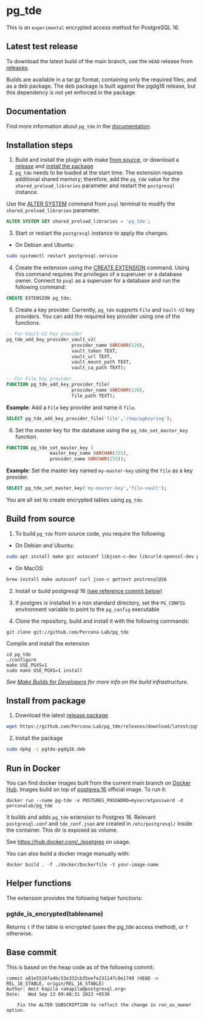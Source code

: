 # pg_tde

This is an `experimental` encrypted access method for PostgreSQL 16.

## Latest test release

To download the latest build of the main branch, use the `HEAD` release from [releases](https://github.com/Percona-Lab/pg_tde/releases).

Builds are available in a tar.gz format, containing only the required files, and as a deb package.
The deb package is built against the pgdg16 release, but this dependency is not yet enforced in the package.

## Documentation

Find more information about `pg_tde` in the [documentation](https://percona-lab.github.io/pg_tde/).

## Installation steps

1. Build and install the plugin with make [from source](#build-from-source), or download a [release](https://github.com/Percona-Lab/pg_tde/releases) and [install the package](#install-from-package)
2. `pg_tde` needs to be loaded at the start time. The extension requires additional shared memory; therefore,  add the `pg_tde` value for the `shared_preload_libraries` parameter and restart the `postgresql` instance.

Use the [ALTER SYSTEM](https://www.postgresql.org/docs/current/sql-altersystem.html) command from `psql` terminal to modify the `shared_preload_libraries` parameter.

```sql
ALTER SYSTEM SET shared_preload_libraries = 'pg_tde';
```

3. Start or restart the `postgresql` instance to apply the changes.

* On Debian and Ubuntu:

```sh
sudo systemctl restart postgresql.service
```

4. Create the extension using the [CREATE EXTENSION](https://www.postgresql.org/docs/current/sql-createextension.html) command. Using this command requires the privileges of a superuser or a database owner. Connect to `psql` as a superuser for a database and run the following command:

```sql
CREATE EXTENSION pg_tde;
```

5. Create a key provider. Currently, `pg_tde` supports `File` and `Vault-V2` key providers. You can add the required key provider using one of the functions.
   
```sql
-- For Vault-V2 key provider
pg_tde_add_key_provider_vault_v2(
                        provider_name VARCHAR(128),
                        vault_token TEXT,
                        vault_url TEXT,
                        vault_mount_path TEXT,
                        vault_ca_path TEXT);

-- For File key provider
FUNCTION pg_tde_add_key_provider_file(
                        provider_name VARCHAR(128), 
                        file_path TEXT);

```
**Example**: Add a `File` key provider and name it `file`.
```sql
SELECT pg_tde_add_key_provider_file('file','/tmp/pgkeyring');
```
6. Set the master key for the database using the `pg_tde_set_master_key` function.
```sql
FUNCTION pg_tde_set_master_key (
                master_key_name VARCHAR(255), 
                provider_name VARCHAR(255));
```
**Example**: Set the master key named `my-master-key` using the `file` as a key provider.
```sql
SELECT pg_tde_set_master_key('my-master-key','file-vault');
```
You are all set to create encrypted tables using `pg_tde`.


## Build from source

1. To build `pg_tde` from source code, you require the following:

* On Debian and Ubuntu:
```sh
sudo apt install make gcc autoconf libjson-c-dev libcurl4-openssl-dev postgresql-server-dev-16
```

* On MacOS:
```sh
brew install make autoconf curl json-c gettext postresql@16
```

2. Install or build postgresql 16 [(see reference commit below)](#base-commit)
3. If postgres is installed in a non standard directory, set the `PG_CONFIG` environment variable to point to the `pg_config` executable

4. Clone the repository, build and install it with the following commands:  

```
git clone git://github.com/Percona-Lab/pg_tde
```

Compile and install the extension

```
cd pg_tde
./configure
make USE_PGXS=1
sudo make USE_PGXS=1 install
```

_See [Make Builds for Developers](https://github.com/Percona-Lab/pg_tde/wiki/Make-builds-for-developers) for more info on the build infrastructure._

## Install from package

1. Download the latest [release package](https://github.com/Percona-Lab/pg_tde/releases)

``` sh
wget https://github.com/Percona-Lab/pg_tde/releases/download/latest/pgtde-pgdg16.deb
```
2. Install the package

``` sh
sudo dpkg -i pgtde-pgdg16.deb
```

## Run in Docker

You can find docker images built from the current main branch on [Docker Hub](https://hub.docker.com/r/perconalab/pg_tde). Images build on top of [postgres:16](https://hub.docker.com/_/postgres) official image. To run it:
```
docker run --name pg-tde -e POSTGRES_PASSWORD=mysecretpassword -d perconalab/pg_tde
```
It builds and adds `pg_tde` extension to Postgres 16. Relevant `postgresql.conf` and `tde_conf.json` are created in `/etc/postgresql/` inside the container. This dir is exposed as volume.

See https://hub.docker.com/_/postgres on usage.

You can also build a docker image manually with:
```
docker build . -f ./docker/Dockerfile -t your-image-name
```

## Helper functions

The extension provides the following helper functions:

### pgtde_is_encrypted(tablename)

Returns `t` if the table is encrypted (uses the pg_tde access method), or `f` otherwise.

## Base commit

This is based on the heap code as of the following commit:

```
commit a81e5516fa4bc53e332cb35eefe231147c0e1749 (HEAD -> REL_16_STABLE, origin/REL_16_STABLE)
Author: Amit Kapila <akapila@postgresql.org>
Date:   Wed Sep 13 09:48:31 2023 +0530

    Fix the ALTER SUBSCRIPTION to reflect the change in run_as_owner option.
```
